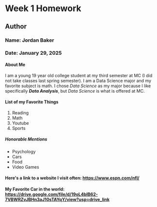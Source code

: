 # Week 1 Homework

## Author
### Name: Jordan Baker
### Date: January 29, 2025

#### About Me
I am a young 19 year old college student at my third semester at MC (I did not take classes last spring semester). I am a Data Science major and my favorite subject is math. I chose _Data Science_ as my major because I like specifically _**Data Analysis**_, but _Data Science_ is what is offered at MC.

#### List of my Favorite Things
1. Reading
2. Math
3. Youtube
4. Sports
##### Honorable Mentions
- Psychology
- Cars
- Food
- Video Games

#### Here's a link to a website I visit often: https://www.espn.com/nfl/ 

#### My Favorite Car in the world: https://drive.google.com/file/d/19oL4blB62-7VBWRZvJBHn3aJ10sTAYqY/view?usp=drive_link 
